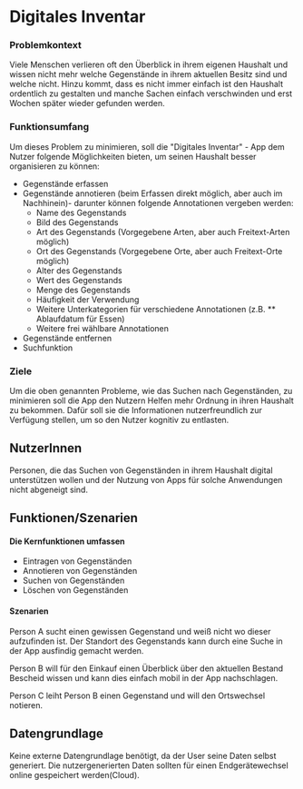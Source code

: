 # Digitales Inventar

### Problemkontext

  Viele Menschen verlieren oft den Überblick in ihrem eigenen Haushalt und wissen nicht mehr welche Gegenstände in ihrem aktuellen Besitz sind und welche nicht.
  Hinzu kommt, dass es nicht immer einfach ist den Haushalt ordentlich zu gestalten und manche Sachen einfach verschwinden und erst Wochen später wieder gefunden werden.
  
### Funktionsumfang

Um dieses Problem zu minimieren, soll die "Digitales Inventar" - App dem Nutzer folgende Möglichkeiten bieten, um seinen Haushalt besser organisieren zu können:
* Gegenstände erfassen
* Gegenstände annotieren (beim Erfassen direkt möglich, aber auch im Nachhinein)- darunter können folgende Annotationen vergeben werden:
    * Name des Gegenstands
    * Bild des Gegenstands
    * Art des Gegenstands (Vorgegebene Arten, aber auch Freitext-Arten möglich)
    * Ort des Gegenstands (Vorgegebene Orte, aber auch Freitext-Orte möglich)
    * Alter des Gegenstands
    * Wert des Gegenstands
    * Menge des Gegenstands
    * Häufigkeit der Verwendung
    * Weitere Unterkategorien für verschiedene Annotationen (z.B. ** Ablaufdatum für Essen)
    * Weitere frei wählbare Annotationen
* Gegenstände entfernen
* Suchfunktion

### Ziele

Um die oben genannten Probleme, wie das Suchen nach Gegenständen, zu minimieren soll die App den Nutzern Helfen mehr Ordnung in ihren Haushalt zu bekommen.
Dafür soll sie die Informationen nutzerfreundlich zur Verfügung stellen, um so den Nutzer kognitiv zu entlasten.

## NutzerInnen

Personen, die das Suchen von Gegenständen in ihrem Haushalt digital unterstützen wollen und der Nutzung von Apps für solche Anwendungen nicht abgeneigt sind.

## Funktionen/Szenarien

#### Die Kernfunktionen umfassen

* Eintragen von Gegenständen
* Annotieren von Gegenständen
* Suchen von Gegenständen
* Löschen von Gegenständen

#### Szenarien

Person A sucht einen gewissen Gegenstand und weiß nicht wo dieser aufzufinden ist. Der Standort des Gegenstands kann durch eine Suche in der App ausfindig gemacht werden.

Person B will für den Einkauf einen Überblick über den aktuellen Bestand Bescheid wissen und kann dies einfach mobil in der App nachschlagen.

Person C leiht Person B einen Gegenstand und will den Ortswechsel notieren.

## Datengrundlage

Keine externe Datengrundlage benötigt, da der User seine Daten selbst generiert.
Die nutzergenerierten Daten sollten für einen Endgerätewechsel online gespeichert werden(Cloud).

